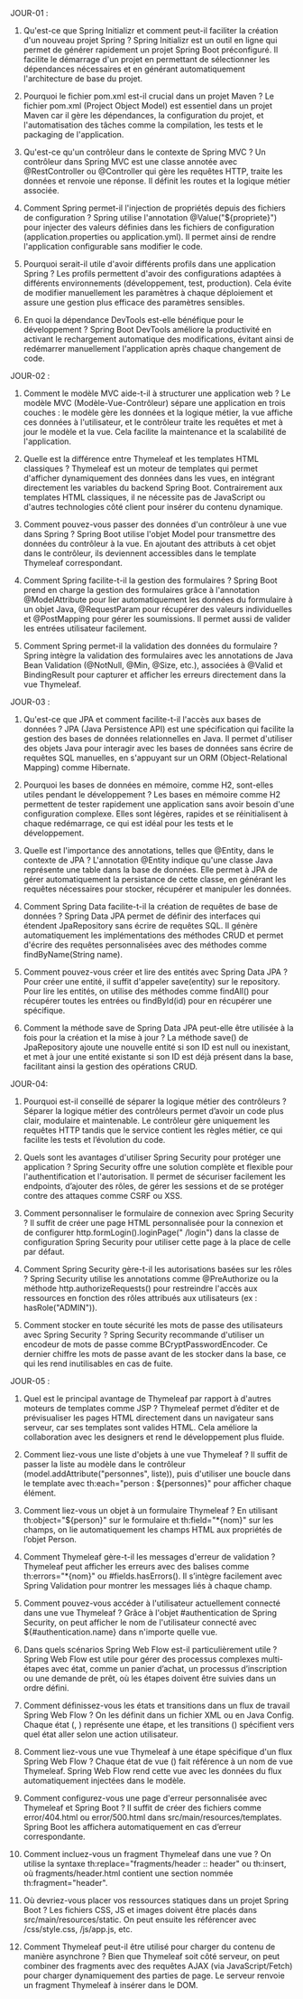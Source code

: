 JOUR-01 : 
1. Qu'est-ce que Spring Initializr et comment peut-il faciliter la création d'un nouveau projet Spring ?
Spring Initializr est un outil en ligne qui permet de générer rapidement un projet Spring Boot préconfiguré. Il facilite le démarrage d'un projet en permettant de sélectionner les dépendances nécessaires et en générant automatiquement l'architecture de base du projet.

2. Pourquoi le fichier pom.xml est-il crucial dans un projet Maven ?
Le fichier pom.xml (Project Object Model) est essentiel dans un projet Maven car il gère les dépendances, la configuration du projet, et l'automatisation des tâches comme la compilation, les tests et le packaging de l'application.

3. Qu'est-ce qu'un contrôleur dans le contexte de Spring MVC ?
Un contrôleur dans Spring MVC est une classe annotée avec @RestController ou @Controller qui gère les requêtes HTTP, traite les données et renvoie une réponse. Il définit les routes et la logique métier associée.

4. Comment Spring permet-il l'injection de propriétés depuis des fichiers de configuration ?
Spring utilise l'annotation @Value("${propriete}") pour injecter des valeurs définies dans les fichiers de configuration (application.properties ou application.yml). Il permet ainsi de rendre l'application configurable sans modifier le code.

5. Pourquoi serait-il utile d'avoir différents profils dans une application Spring ?
Les profils permettent d'avoir des configurations adaptées à différents environnements (développement, test, production). Cela évite de modifier manuellement les paramètres à chaque déploiement et assure une gestion plus efficace des paramètres sensibles.

6. En quoi la dépendance DevTools est-elle bénéfique pour le développement ?
Spring Boot DevTools améliore la productivité en activant le rechargement automatique des modifications, évitant ainsi de redémarrer manuellement l'application après chaque changement de code.

JOUR-02 :

1. Comment le modèle MVC aide-t-il à structurer une application web ?
   Le modèle MVC (Modèle-Vue-Contrôleur) sépare une application en trois couches : le modèle gère les données et la
   logique métier, la vue affiche ces données à l'utilisateur, et le contrôleur traite les requêtes et met à jour le
   modèle et la vue. Cela facilite la maintenance et la scalabilité de l'application.

2. Quelle est la différence entre Thymeleaf et les templates HTML classiques ?
   Thymeleaf est un moteur de templates qui permet d'afficher dynamiquement des données dans les vues, en intégrant
   directement les variables du backend Spring Boot. Contrairement aux templates HTML classiques, il ne nécessite pas de
   JavaScript ou d'autres technologies côté client pour insérer du contenu dynamique.

3. Comment pouvez-vous passer des données d'un contrôleur à une vue dans Spring ?
   Spring Boot utilise l'objet Model pour transmettre des données du contrôleur à la vue. En ajoutant des attributs à
   cet objet dans le contrôleur, ils deviennent accessibles dans le template Thymeleaf correspondant.

4. Comment Spring facilite-t-il la gestion des formulaires ?
   Spring Boot prend en charge la gestion des formulaires grâce à l'annotation @ModelAttribute pour lier automatiquement
   les données du formulaire à un objet Java, @RequestParam pour récupérer des valeurs individuelles et @PostMapping
   pour gérer les soumissions. Il permet aussi de valider les entrées utilisateur facilement.

5. Comment Spring permet-il la validation des données du formulaire ?
   Spring intègre la validation des formulaires avec les annotations de Java Bean Validation (@NotNull, @Min, @Size,
   etc.), associées à @Valid et BindingResult pour capturer et afficher les erreurs directement dans la vue Thymeleaf.

JOUR-03 :

1. Qu'est-ce que JPA et comment facilite-t-il l'accès aux bases de données ?
   JPA (Java Persistence API) est une spécification qui facilite la gestion des bases de données relationnelles en Java.
   Il permet d'utiliser des objets Java pour interagir avec les bases de données sans écrire de requêtes SQL manuelles,
   en s'appuyant sur un ORM (Object-Relational Mapping) comme Hibernate.

2. Pourquoi les bases de données en mémoire, comme H2, sont-elles utiles pendant le développement ?
   Les bases en mémoire comme H2 permettent de tester rapidement une application sans avoir besoin d'une configuration
   complexe. Elles sont légères, rapides et se réinitialisent à chaque redémarrage, ce qui est idéal pour les tests et
   le développement.

3. Quelle est l'importance des annotations, telles que @Entity, dans le contexte de JPA ?
   L'annotation @Entity indique qu'une classe Java représente une table dans la base de données. Elle permet à JPA de
   gérer automatiquement la persistance de cette classe, en générant les requêtes nécessaires pour stocker, récupérer et
   manipuler les données.

4. Comment Spring Data facilite-t-il la création de requêtes de base de données ?
   Spring Data JPA permet de définir des interfaces qui étendent JpaRepository sans écrire de requêtes SQL. Il génère
   automatiquement les implémentations des méthodes CRUD et permet d'écrire des requêtes personnalisées avec des
   méthodes comme findByName(String name).

5. Comment pouvez-vous créer et lire des entités avec Spring Data JPA ?
   Pour créer une entité, il suffit d'appeler save(entity) sur le repository. Pour lire les entités, on utilise des
   méthodes comme findAll() pour récupérer toutes les entrées ou findById(id) pour en récupérer une spécifique.

6. Comment la méthode save de Spring Data JPA peut-elle être utilisée à la fois pour la création et la mise à jour ?
   La méthode save() de JpaRepository ajoute une nouvelle entité si son ID est null ou inexistant, et met à jour une
   entité existante si son ID est déjà présent dans la base, facilitant ainsi la gestion des opérations CRUD.

JOUR-04:

1. Pourquoi est-il conseillé de séparer la logique métier des contrôleurs ?
   Séparer la logique métier des contrôleurs permet d’avoir un code plus clair, modulaire et maintenable. Le contrôleur
   gère uniquement les requêtes HTTP tandis que le service contient les règles métier, ce qui facilite les tests et
   l’évolution du code.

2. Quels sont les avantages d'utiliser Spring Security pour protéger une application ?
   Spring Security offre une solution complète et flexible pour l'authentification et l'autorisation. Il permet de
   sécuriser facilement les endpoints, d’ajouter des rôles, de gérer les sessions et de se protéger contre des attaques
   comme CSRF ou XSS.

3. Comment personnaliser le formulaire de connexion avec Spring Security ?
   Il suffit de créer une page HTML personnalisée pour la connexion et de configurer http.formLogin().loginPage("
   /login") dans la classe de configuration Spring Security pour utiliser cette page à la place de celle par défaut.

4. Comment Spring Security gère-t-il les autorisations basées sur les rôles ?
   Spring Security utilise les annotations comme @PreAuthorize ou la méthode http.authorizeRequests() pour restreindre
   l'accès aux ressources en fonction des rôles attribués aux utilisateurs (ex : hasRole("ADMIN")).

5. Comment stocker en toute sécurité les mots de passe des utilisateurs avec Spring Security ?
   Spring Security recommande d'utiliser un encodeur de mots de passe comme BCryptPasswordEncoder. Ce dernier chiffre
   les mots de passe avant de les stocker dans la base, ce qui les rend inutilisables en cas de fuite.

JOUR-05 :

1. Quel est le principal avantage de Thymeleaf par rapport à d'autres moteurs de templates comme JSP ?
   Thymeleaf permet d’éditer et de prévisualiser les pages HTML directement dans un navigateur sans serveur, car ses
   templates sont valides HTML. Cela améliore la collaboration avec les designers et rend le développement plus fluide.

2. Comment liez-vous une liste d'objets à une vue Thymeleaf ?
   Il suffit de passer la liste au modèle dans le contrôleur (model.addAttribute("personnes", liste)), puis d'utiliser
   une boucle dans le template avec th:each="person : ${personnes}" pour afficher chaque élément.

3. Comment liez-vous un objet à un formulaire Thymeleaf ?
   En utilisant th:object="${person}" sur le formulaire et th:field="*{nom}" sur les champs, on lie automatiquement les
   champs HTML aux propriétés de l’objet Person.

4. Comment Thymeleaf gère-t-il les messages d'erreur de validation ?
   Thymeleaf peut afficher les erreurs avec des balises comme th:errors="*{nom}" ou #fields.hasErrors(). Il s’intègre
   facilement avec Spring Validation pour montrer les messages liés à chaque champ.

5. Comment pouvez-vous accéder à l'utilisateur actuellement connecté dans une vue Thymeleaf ?
   Grâce à l'objet #authentication de Spring Security, on peut afficher le nom de l'utilisateur connecté avec
   ${#authentication.name} dans n'importe quelle vue.

6. Dans quels scénarios Spring Web Flow est-il particulièrement utile ?
   Spring Web Flow est utile pour gérer des processus complexes multi-étapes avec état, comme un panier d’achat, un
   processus d’inscription ou une demande de prêt, où les étapes doivent être suivies dans un ordre défini.

7. Comment définissez-vous les états et transitions dans un flux de travail Spring Web Flow ?
   On les définit dans un fichier XML ou en Java Config. Chaque état (<view-state>, <action-state>) représente une
   étape, et les transitions (<transition>) spécifient vers quel état aller selon une action utilisateur.

8. Comment liez-vous une vue Thymeleaf à une étape spécifique d'un flux Spring Web Flow ?
   Chaque état de vue (<view-state>) fait référence à un nom de vue Thymeleaf. Spring Web Flow rend cette vue avec les
   données du flux automatiquement injectées dans le modèle.

9. Comment configurez-vous une page d'erreur personnalisée avec Thymeleaf et Spring Boot ?
   Il suffit de créer des fichiers comme error/404.html ou error/500.html dans src/main/resources/templates. Spring Boot
   les affichera automatiquement en cas d’erreur correspondante.

10. Comment incluez-vous un fragment Thymeleaf dans une vue ?
    On utilise la syntaxe th:replace="fragments/header :: header" ou th:insert, où fragments/header.html contient une
    section nommée th:fragment="header".

11. Où devriez-vous placer vos ressources statiques dans un projet Spring Boot ?
    Les fichiers CSS, JS et images doivent être placés dans src/main/resources/static. On peut ensuite les référencer
    avec /css/style.css, /js/app.js, etc.

12. Comment Thymeleaf peut-il être utilisé pour charger du contenu de manière asynchrone ?
    Bien que Thymeleaf soit côté serveur, on peut combiner des fragments avec des requêtes AJAX (via JavaScript/Fetch)
    pour charger dynamiquement des parties de page. Le serveur renvoie un fragment Thymeleaf à insérer dans le DOM.